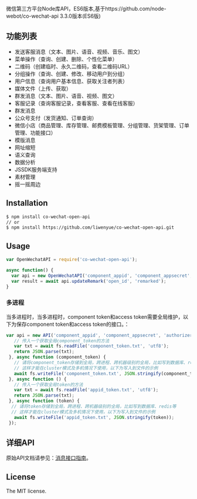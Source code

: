 微信第三方平台Node库API，ES6版本,基于https://github.com/node-webot/co-wechat-api 3.3.0版本(ES6版)
## 功能列表
- 发送客服消息（文本、图片、语音、视频、音乐、图文）
- 菜单操作（查询、创建、删除、个性化菜单）
- 二维码（创建临时、永久二维码，查看二维码URL）
- 分组操作（查询、创建、修改、移动用户到分组）
- 用户信息（查询用户基本信息、获取关注者列表）
- 媒体文件（上传、获取）
- 群发消息（文本、图片、语音、视频、图文）
- 客服记录（查询客服记录，查看客服、查看在线客服）
- 群发消息
- 公众号支付（发货通知、订单查询）
- 微信小店（商品管理、库存管理、邮费模板管理、分组管理、货架管理、订单管理、功能接口）
- 模版消息
- 网址缩短
- 语义查询
- 数据分析
- JSSDK服务端支持
- 素材管理
- 摇一摇周边


## Installation

```sh
$ npm install co-wechat-open-api
// or
$ npm install https://github.com/liwenyue/co-wechat-open-api.git
```

## Usage

```js
var OpenWechatAPI = require('co-wechat-open-api');

async function() {
  var api = new OpenWechatAPI('component_appid', 'component_appsecret', 'authorizer_appid', 'authorizer_refresh_token', 'componentVerifyTicket');
  var result = await api.updateRemark('open_id', 'remarked');
}
```

### 多进程
当多进程时，当多进程时，component token和access token需要全局维护，以下为保存component token和access token的接口。：

```js
var api = new API('component_appid', 'component_appsecret', 'authorizer_appid', 'authorizer_refresh_token', 'component_verify_ticket', async function () {
   // 传入一个获取全局component_token的方法
   var txt = await fs.readFile('component_token.txt', 'utf8');
   return JSON.parse(txt);
 }, async function (component_token) {
   // 请将component_token存储到全局，跨进程、跨机器级别的全局，比如写到数据库、redis等
   // 这样才能在cluster模式及多机情况下使用，以下为写入到文件的示例
   await fs.writeFile('component_token.txt', JSON.stringify(component_token));
 }, async function () {
   // 传入一个获取全局token的方法
   var txt = await fs.readFile('appid_token.txt', 'utf8');
   return JSON.parse(txt);
 }, async function (token) {
  // 请将token存储到全局，跨进程、跨机器级别的全局，比如写到数据库、redis等
  // 这样才能在cluster模式及多机情况下使用，以下为写入到文件的示例
   await fs.writeFile('appid_token.txt', JSON.stringify(token));
 });
```

## 详细API
原始API文档请参见：[消息接口指南](http://mp.weixin.qq.com/wiki/index.php?title=消息接口指南)。
## License
The MIT license.
